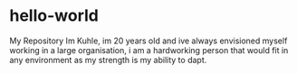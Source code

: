 # hello-world
My Repository
Im Kuhle, im 20 years old and ive always envisioned myself working in a large organisation, i am a hardworking person that would fit in any environment as my strength is my ability to dapt.

